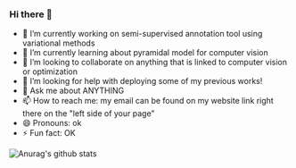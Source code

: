 ### Hi there 👋

<!--
**miki998/miki998** is a ✨ _special_ ✨ repository because its `README.md` (this file) appears on your GitHub profile.--> 


- 🔭 I’m currently working on semi-supervised annotation tool using variational methods
- 🌱 I’m currently learning about pyramidal model for computer vision
- 👯 I’m looking to collaborate on anything that is linked to computer vision or optimization
- 🤔 I’m looking for help with deploying some of my previous works!
- 💬 Ask me about ANYTHING
- 📫 How to reach me: my email can be found on my website link right there on the "left side of your page"
- 😄 Pronouns: ok
- ⚡ Fun fact: OK

![Anurag's github stats](https://github-readme-stats.vercel.app/api?username=miki998&hide=contribs,prs)
